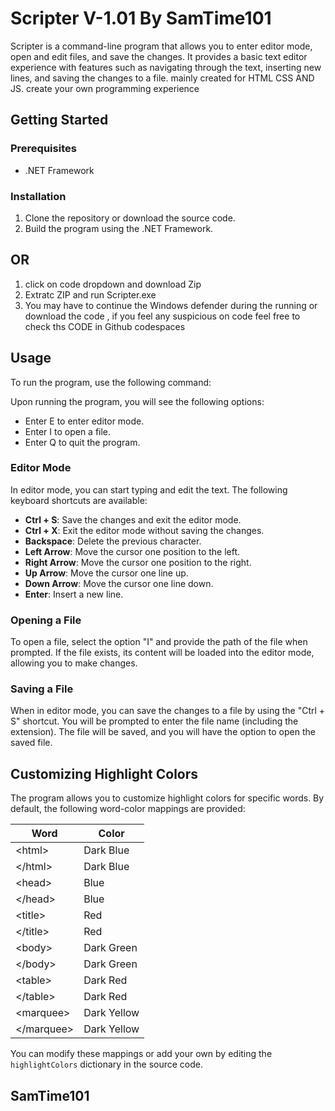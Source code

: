 # Scripter V-1.01 By SamTime101

Scripter is a command-line program that allows you to enter editor mode, open and edit files, and save the changes. It provides a basic text editor experience with features such as navigating through the text, inserting new lines, and saving the changes to a file.
mainly created for HTML CSS AND JS. create your own programming experience
## Getting Started

### Prerequisites

- .NET Framework

### Installation

1. Clone the repository or download the source code.
2. Build the program using the .NET Framework.

## OR

1. click on code dropdown and download Zip 
2. Extratc ZIP and run Scripter.exe
3. You may have to continue the Windows defender during the running or download the code , if you feel any suspicious on code feel free to check ths CODE in Github codespaces
           

## Usage

To run the program, use the following command:


Upon running the program, you will see the following options:

- Enter E to enter editor mode.
- Enter I to open a file.
- Enter Q to quit the program.

### Editor Mode

In editor mode, you can start typing and edit the text. The following keyboard shortcuts are available:

- **Ctrl + S**: Save the changes and exit the editor mode.
- **Ctrl + X**: Exit the editor mode without saving the changes.
- **Backspace**: Delete the previous character.
- **Left Arrow**: Move the cursor one position to the left.
- **Right Arrow**: Move the cursor one position to the right.
- **Up Arrow**: Move the cursor one line up.
- **Down Arrow**: Move the cursor one line down.
- **Enter**: Insert a new line.

### Opening a File

To open a file, select the option "I" and provide the path of the file when prompted. If the file exists, its content will be loaded into the editor mode, allowing you to make changes.

### Saving a File

When in editor mode, you can save the changes to a file by using the "Ctrl + S" shortcut. You will be prompted to enter the file name (including the extension). The file will be saved, and you will have the option to open the saved file.

## Customizing Highlight Colors

The program allows you to customize highlight colors for specific words. By default, the following word-color mappings are provided:

| Word          | Color       |
|---------------|-------------|
| &lt;html&gt;  | Dark Blue   |
| &lt;/html&gt; | Dark Blue   |
| &lt;head&gt;  | Blue        |
| &lt;/head&gt; | Blue        |
| &lt;title&gt; | Red         |
| &lt;/title&gt;| Red         |
| &lt;body&gt;  | Dark Green  |
| &lt;/body&gt; | Dark Green  |
| &lt;table&gt; | Dark Red    |
| &lt;/table&gt;| Dark Red    |
| &lt;marquee&gt; | Dark Yellow|
| &lt;/marquee&gt;| Dark Yellow|

You can modify these mappings or add your own by editing the `highlightColors` dictionary in the source code.


## SamTime101
